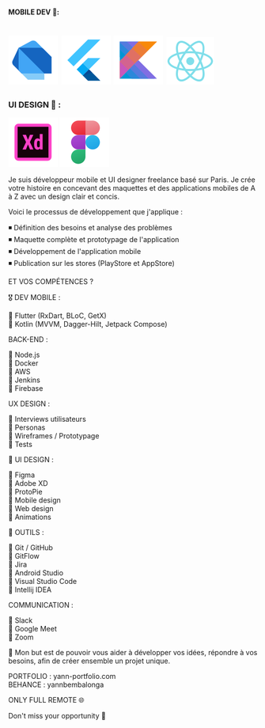 #### MOBILE DEV 🤖:
# ![YannBemba](https://github.com/YannBemba/YannBemba/blob/main/icons8-dart-100.png) ![YannBemba](https://github.com/YannBemba/YannBemba/blob/main/icons8-flutter-100.png) ![YannBemba](https://github.com/YannBemba/YannBemba/blob/main/icons8-kotlin-100.png) ![YannBemba](https://github.com/YannBemba/YannBemba/blob/main/icons8-react-native-96.png)

### UI DESIGN 🎨 :
![YannBemba](https://github.com/YannBemba/YannBemba/blob/main/icons8-adobe-xd-100.png) ![YannBemba](https://github.com/YannBemba/YannBemba/blob/main/icons8-figma-100.png)

Je suis développeur mobile et UI designer freelance basé sur Paris. Je crée votre histoire en concevant des maquettes et des applications mobiles de A à Z avec un design clair et concis.

Voici le processus de développement que j'applique :

◾ Définition des besoins et analyse des problèmes <br/>
◾ Maquette complète et prototypage de l'application <br/>
◾ Développement de l'application mobile <br/>
◾ Publication sur les stores (PlayStore et AppStore) <br/>

ET VOS COMPÉTENCES ? <br/>

🎖️ DEV MOBILE : <br/>

🔹 Flutter (RxDart, BLoC, GetX) <br/>
🔹 Kotlin (MVVM, Dagger-Hilt, Jetpack Compose) <br/>

BACK-END : <br/>

🔹 Node.js <br/>
🔹 Docker <br/>
🔹 AWS <br/>
🔹 Jenkins <br/>
🔹 Firebase <br/>

UX DESIGN : <br/>

🔹 Interviews utilisateurs <br/>
🔹 Personas <br/>
🔹 Wireframes / Prototypage <br/>
🔹 Tests <br/>

🎨 UI DESIGN : <br/>

🔹 Figma <br/>
🔹 Adobe XD <br/>
🔹 ProtoPie <br/>
🔹 Mobile design <br/>
🔹 Web design <br/>
🔹 Animations <br/>

🔨 OUTILS : <br/>

🔹 Git / GitHub <br/>
🔹 GitFlow <br/>
🔹 Jira <br/>
🔹 Android Studio <br/>
🔹 Visual Studio Code <br/>
🔹 Intellij IDEA <br/>

COMMUNICATION : <br/>

🔹 Slack <br/>
🔹 Google Meet <br/>
🔹 Zoom <br/>

🎯 Mon but est de pouvoir vous aider à développer vos idées, répondre à vos besoins, afin de créer ensemble un projet unique. <br/>

PORTFOLIO : yann-portfolio.com <br/>
BEHANCE : yannbembalonga <br/>

ONLY FULL REMOTE 🌐 <br/>

Don't miss your opportunity 🦚 <br/>

